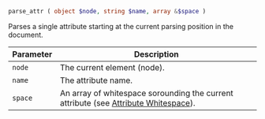 ```php
parse_attr ( object $node, string $name, array &$space )
```

Parses a single attribute starting at the current parsing position in the document.

| Parameter | Description                                                                                                                 |
|-----------|-----------------------------------------------------------------------------------------------------------------------------|
| `node`    | The current element (node).                                                                                                 |
| `name`    | The attribute name.                                                                                                         |
| `space`   | An array of whitespace sorounding the current attribute (see [Attribute Whitespace](../definitions/#attribute-whitespace)). |